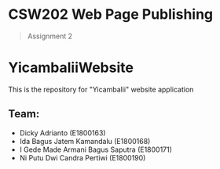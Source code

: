 # CSW202 Web Page Publishing
  > Assignment 2
# YicambaliiWebsite
This is the repository for "Yicambalii" website application
## Team:
- Dicky Adrianto (E1800163)
- Ida Bagus Jatem Kamandalu (E1800168)
- I Gede Made Armani Bagus Saputra (E1800171)
- Ni Putu Dwi Candra Pertiwi (E1800190)

